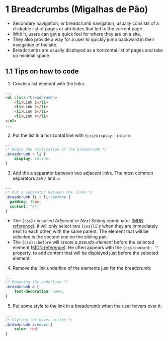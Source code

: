 # 1 Breadcrumbs (Migalhas de Pão)

- Secondary navigation, or breadcrumb navigation, usually consists of a clickable list of pages or attributes that led to the current page.
- With it, users can get a quick feel for where they are on a site.
- They also provide a way for a user to quickly jump backward in their navigation of the site.
- Breadcrumbs are usually displayed as a horizontal list of pages and take up minimal space.

## 1.1 Tips on how to code

1. Create a list element with the links:
```html info=3-6
...
<ul class="breadcrumb">
	<li>Link 1</li>
	<li>Link 2</li>
	<li>Link 3</li>
	<li>Link 4</li>
</ul>
...
```
2. Put the list in a horizontal line with `{css}display: inline`:
```css
...
/* Begin the stylization of the breadcrumb */
.breadcrumb > li {
	display: inline;
}
```
3. Add the a separator between two adjacent links. The most common separators are `/` and `>`:
```css
...
/* Put a separator between the links */
.breadcrumb li + li::before {
  padding: 10px;
  content: ">";
}
```
- The `{css}+` is called *Adjacent or Next Sibling* combinator ([MDN reference](https://developer.mozilla.org/en-US/docs/Web/CSS/Next-sibling_combinator)); it will only select two `{css}li`'s when they are immediately next to each other, with the same parent. The element that will be selected is the second one on the sibling pair.
- The `{css}::before` will create a *pseudo-element* before the selected element ([MDN reference](https://developer.mozilla.org/en-US/docs/Web/CSS/::before)). He often appears with the `{css}content: ""` property, to add content that will be displayed just before the selected element.
4. Remove the link underline of the elements just for the breadcrumb:
```css
...
/* Removing the underline */
.breadcrumb a {
	text-decoration: none;
}
```
5. Put some style to the link in a breadcrumb when the user hovers over it:
```css
...
/* Styling the hover action */
.breadcrumb a:hover {
	color: red;
}
```